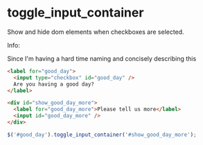 toggle_input_container
======================

Show and hide dom elements when checkboxes are selected.

Info:

Since I'm having a hard time naming and concisely describing this

```html
<label for="good_day">
  <input type="checkbox" id="good_day" />
  Are you having a good day?
</label>

<div id="show_good_day_more">
  <label for="good_day_more">Please tell us more</label>
  <input id="good_day_more" />
</div>
```

```javascript
$('#good_day').toggle_input_container('#show_good_day_more');
```
